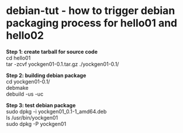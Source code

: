 # debian-tut - how to trigger debian packaging process for hello01 and hello02     

**Step 1: create tarball for source code**      
cd hello01      
tar -zcvf yockgen01-0.1.tar.gz ./yockgen01-0.1/    

**Step 2: building debian package**       
cd yockgen01-0.1/    
debmake   
debuild -us -uc  

**Step 3: test debian package**              
sudo dpkg -i yockgen01_0.1-1_amd64.deb     
ls /usr/bin/yockgen01   
sudo dpkg -P yockgen01   

